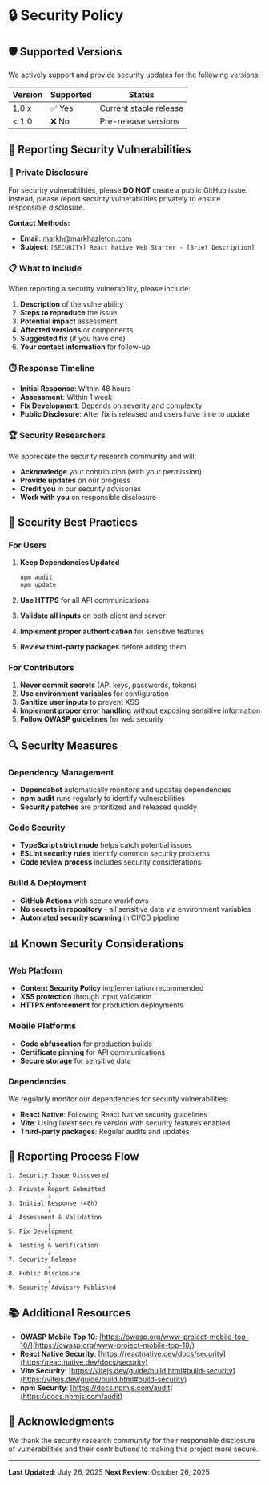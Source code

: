 # 🔒 Security Policy

## 🛡️ Supported Versions

We actively support and provide security updates for the following versions:

| Version | Supported          | Status |
| ------- | ------------------ | ------ |
| 1.0.x   | ✅ Yes            | Current stable release |
| < 1.0   | ❌ No             | Pre-release versions |

## 🚨 Reporting Security Vulnerabilities

### 📧 Private Disclosure

For security vulnerabilities, please **DO NOT** create a public GitHub issue. Instead, please report security vulnerabilities privately to ensure responsible disclosure.

**Contact Methods:**

- **Email**: [markh@markhazleton.com](mailto:markh@markhazleton.com)
- **Subject**: `[SECURITY] React Native Web Starter - [Brief Description]`

### 📋 What to Include

When reporting a security vulnerability, please include:

1. **Description** of the vulnerability
2. **Steps to reproduce** the issue
3. **Potential impact** assessment
4. **Affected versions** or components
5. **Suggested fix** (if you have one)
6. **Your contact information** for follow-up

### ⏱️ Response Timeline

- **Initial Response**: Within 48 hours
- **Assessment**: Within 1 week
- **Fix Development**: Depends on severity and complexity
- **Public Disclosure**: After fix is released and users have time to update

### 🏆 Security Researchers

We appreciate the security research community and will:

- **Acknowledge** your contribution (with your permission)
- **Provide updates** on our progress
- **Credit you** in our security advisories
- **Work with you** on responsible disclosure

## 🔐 Security Best Practices

### For Users

1. **Keep Dependencies Updated**

   ```bash
   npm audit
   npm update
   ```

2. **Use HTTPS** for all API communications
3. **Validate all inputs** on both client and server
4. **Implement proper authentication** for sensitive features
5. **Review third-party packages** before adding them

### For Contributors

1. **Never commit secrets** (API keys, passwords, tokens)
2. **Use environment variables** for configuration
3. **Sanitize user inputs** to prevent XSS
4. **Implement proper error handling** without exposing sensitive information
5. **Follow OWASP guidelines** for web security

## 🔍 Security Measures

### Dependency Management

- **Dependabot** automatically monitors and updates dependencies
- **npm audit** runs regularly to identify vulnerabilities
- **Security patches** are prioritized and released quickly

### Code Security

- **TypeScript strict mode** helps catch potential issues
- **ESLint security rules** identify common security problems
- **Code review process** includes security considerations

### Build & Deployment

- **GitHub Actions** with secure workflows
- **No secrets in repository** - all sensitive data via environment variables
- **Automated security scanning** in CI/CD pipeline

## 📊 Known Security Considerations

### Web Platform

- **Content Security Policy** implementation recommended
- **XSS protection** through input validation
- **HTTPS enforcement** for production deployments

### Mobile Platforms

- **Code obfuscation** for production builds
- **Certificate pinning** for API communications
- **Secure storage** for sensitive data

### Dependencies

We regularly monitor our dependencies for security vulnerabilities:

- **React Native**: Following React Native security guidelines
- **Vite**: Using latest secure version with security features enabled
- **Third-party packages**: Regular audits and updates

## 🚀 Reporting Process Flow

```
1. Security Issue Discovered
           ↓
2. Private Report Submitted
           ↓
3. Initial Response (48h)
           ↓
4. Assessment & Validation
           ↓
5. Fix Development
           ↓
6. Testing & Verification
           ↓
7. Security Release
           ↓
8. Public Disclosure
           ↓
9. Security Advisory Published
```

## 📚 Additional Resources

- **OWASP Mobile Top 10**: [https://owasp.org/www-project-mobile-top-10/](https://owasp.org/www-project-mobile-top-10/)
- **React Native Security**: [https://reactnative.dev/docs/security](https://reactnative.dev/docs/security)
- **Vite Security**: [https://vitejs.dev/guide/build.html#build-security](https://vitejs.dev/guide/build.html#build-security)
- **npm Security**: [https://docs.npmjs.com/audit](https://docs.npmjs.com/audit)

## 🤝 Acknowledgments

We thank the security research community for their responsible disclosure of vulnerabilities and their contributions to making this project more secure.

---

**Last Updated**: July 26, 2025
**Next Review**: October 26, 2025
